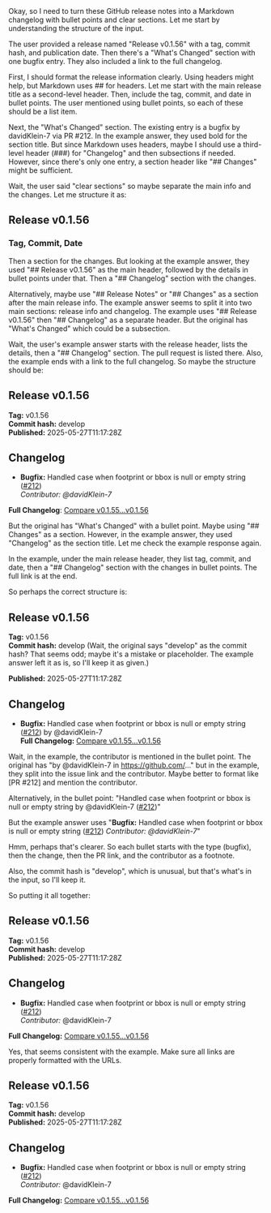 <think>
Okay, so I need to turn these GitHub release notes into a Markdown changelog with bullet points and clear sections. Let me start by understanding the structure of the input.

The user provided a release named "Release v0.1.56" with a tag, commit hash, and publication date. Then there's a "What's Changed" section with one bugfix entry. They also included a link to the full changelog.

First, I should format the release information clearly. Using headers might help, but Markdown uses ## for headers. Let me start with the main release title as a second-level header. Then, include the tag, commit, and date in bullet points. The user mentioned using bullet points, so each of these should be a list item.

Next, the "What's Changed" section. The existing entry is a bugfix by davidKlein-7 via PR #212. In the example answer, they used bold for the section title. But since Markdown uses headers, maybe I should use a third-level header (###) for "Changelog" and then subsections if needed. However, since there's only one entry, a section header like "## Changes" might be sufficient.

Wait, the user said "clear sections" so maybe separate the main info and the changes. Let me structure it as:

## Release v0.1.56
### Tag, Commit, Date

Then a section for the changes. But looking at the example answer, they used "## Release v0.1.56" as the main header, followed by the details in bullet points under that. Then a "## Changelog" section with the changes.

Alternatively, maybe use "## Release Notes" or "## Changes" as a section after the main release info. The example answer seems to split it into two main sections: release info and changelog. The example uses "## Release v0.1.56" then "## Changelog" as a separate header. But the original has "What's Changed" which could be a subsection.

Wait, the user's example answer starts with the release header, lists the details, then a "## Changelog" section. The pull request is listed there. Also, the example ends with a link to the full changelog. So maybe the structure should be:

## Release v0.1.56
**Tag:** v0.1.56  
**Commit hash:** develop  
**Published:** 2025-05-27T11:17:28Z  

## Changelog
- **Bugfix:** Handled case when footprint or bbox is null or empty string ([#212](https://github.com/getappsh/agent-ui/pull/212))  
  *Contributor: @davidKlein-7*

**Full Changelog**: [Compare v0.1.55...v0.1.56](https://github.com/getappsh/agent-ui/compare/v0.1.55...v0.1.56)

But the original has "What's Changed" with a bullet point. Maybe using "## Changes" as a section. However, in the example answer, they used "Changelog" as the section title. Let me check the example response again.

In the example, under the main release header, they list tag, commit, and date, then a "## Changelog" section with the changes in bullet points. The full link is at the end.

So perhaps the correct structure is:

## Release v0.1.56
**Tag:** v0.1.56  
**Commit hash:** develop (Wait, the original says "develop" as the commit hash? That seems odd; maybe it's a mistake or placeholder. The example answer left it as is, so I'll keep it as given.)

**Published:** 2025-05-27T11:17:28Z  

## Changelog
- **Bugfix:** Handled case when footprint or bbox is null or empty string ([#212](https://github.com/getappsh/agent-ui/pull/212)) by @davidKlein-7  
**Full Changelog:** [Compare v0.1.55...v0.1.56](https://github.com/getappsh/agent-ui/compare/v0.1.55...v0.1.56)

Wait, in the example, the contributor is mentioned in the bullet point. The original has "by @davidKlein-7 in https://github.com/..." but in the example, they split into the issue link and the contributor. Maybe better to format like [PR #212] and mention the contributor.

Alternatively, in the bullet point: "Handled case when footprint or bbox is null or empty string by @davidKlein-7 ([#212](https://github.com/...))"

But the example answer uses "**Bugfix:** Handled case when footprint or bbox is null or empty string ([#212](https://github.com/...)) *Contributor: @davidKlein-7*"

Hmm, perhaps that's clearer. So each bullet starts with the type (bugfix), then the change, then the PR link, and the contributor as a footnote.

Also, the commit hash is "develop", which is unusual, but that's what's in the input, so I'll keep it.

So putting it all together:

## Release v0.1.56
**Tag:** v0.1.56  
**Commit hash:** develop  
**Published:** 2025-05-27T11:17:28Z  

## Changelog
- **Bugfix:** Handled case when footprint or bbox is null or empty string ([#212](https://github.com/getappsh/agent-ui/pull/212))  
  *Contributor:* @davidKlein-7  

**Full Changelog:** [Compare v0.1.55...v0.1.56](https://github.com/getappsh/agent-ui/compare/v0.1.55...v0.1.56)

Yes, that seems consistent with the example. Make sure all links are properly formatted with the URLs.
</think>

## Release v0.1.56  
**Tag:** v0.1.56  
**Commit hash:** develop  
**Published:** 2025-05-27T11:17:28Z  

## Changelog  
- **Bugfix:** Handled case when footprint or bbox is null or empty string ([#212](https://github.com/getappsh/agent-ui/pull/212))  
  *Contributor:* @davidKlein-7  

**Full Changelog:** [Compare v0.1.55...v0.1.56](https://github.com/getappsh/agent-ui/compare/v0.1.55...v0.1.56)